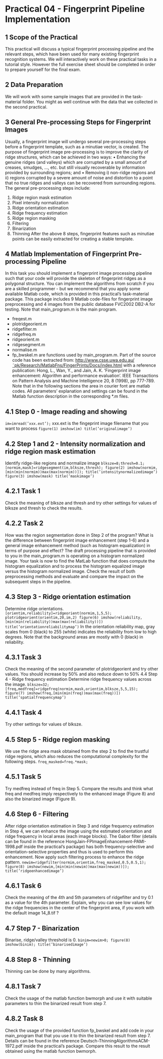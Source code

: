 # Practical 04 - Fingerprint Pipeline Implementation
## 1 Scope of the Practical
This practical will discuss a typical fingerprint processing pipeline and the relevant steps, which have been
used for many existing fingerprint recognition systems. We will interactively work on these practical tasks
in a tutorial style. However the full exercise sheet should be completed in order to prepare yourself for the
final exam.
## 2 Data Preparation
We will work with some sample images that are provided in the task-material folder. You might as well
continue with the data that we collected in the second practical.
## 3 General Pre-processing Steps for Fingerprint Images
Usually, a fingerprint image will undergo several pre-processing steps before a fingerprint template, such
as a minutiae vector, is created. The purpose of fingerprint image pre-processing is to improve the clarity
of ridge structures, which can be achieved in two ways:
• Enhancing the genuine ridges (and valleys) which are corrupted by a small amount of creases, smudges,
..., etc. but still visually recoverable by information provided by surrounding regions; and
• Removing i) non-ridge regions and ii) regions corrupted by a severe amount of noise and distortion
to a point that no true ridges and valleys can be recovered from surrounding regions.
The general pre-processing steps include:
1. Ridge region mask estimation
2. Pixel intensity normalization
3. Ridge orientation estimation
4. Ridge frequency estimation
5. Ridge region masking
6. Filtering
7. Binarization
8. Thinning
After the above 8 steps, fingerprint features such as minutiae points can be easily extracted for creating a
stable template.

## 4 Matlab Implementation of Fingerprint Pre-processing Pipeline
In this task you should implement a fingerprint image processing pipeline such that your code will provide
the skeleton of fingerprint ridges as a polygonal structure. You can implement the algorithms from scratch
if you are a skilled programmer - but we recommend that you apply some available Matlab code, which is
provided in this practical’s task-material package. This package includes 9 Matlab code-files for fingerprint
image preprocessing and 4 images from the public database FVC2002 DB2-A for testing.
Note that main_program.m is the main program.
- freqest.m
- plotridgeorient.m
- ridgefilter.m
- ridgefreq.m
- ridgeorient.m
- ridgesegment.m
- normalise.m
- fp_bwskel.m
are functions used by main_program.m.
Part of the source code has been extracted from:
http://www.csse.uwa.edu.au/˜pk/Research/MatlabFns/FingerPrints/Docs/index.html
with a reference publication:
Hong, L., Wan, Y., and Jain, A. K. ’Fingerprint image enhancement: Algorithm and performance evaluation’. IEEE Transactions on Pattern Analysis and Machine Intelligence 20, 8 (1998), pp 777-789.
Note that in the following sections the area in courier font are matlab codes. All parameters’ explanation
and settings can be found in the Matlab function description in the corresponding *.m files.
## 4.1 Step 0 - Image reading and showing
``
im=imread(’xxx.ext’);
``
xxx.ext is the fingeprint image filename that you want to process
``
figure(1)
imshow(im)
title(’originalimage’)
``
## 4.2 Step 1 and 2 - Intensity normalization and ridge region mask estimation
Identify ridge-like regions and normalize image
``
blksze=8;thresh=0.1;
[normim,mask]=ridgesegment(im,blksze,thresh);
figure(2)
imshow(normim,[min(min(normim))max(max(normim))]);
title(’intensitynormalizedimage’)
figure(3)
imshow(mask)
title(’maskimage’)
``
## 4.2.1 Task 1
Check the meaning of blksze and thresh and try other settings for values of blksze and thresh to
check the results.

## 4.2.2 Task 2
How was the region segmentation done in Step 2 of the program? What is the difference between fingerprint image enhancement (step 1-6) and a general image enhancement method (such as histogram
equalization) in terms of purpose and effect? The draft processing pipeline that is provided to you in
the main_program.m is operating on a histogram normalized image. Your task is now to find the MatLab function that does compute the histogram equalization and to process the histogram equalized image
versus the histogram normalized image. Check the result of both preprocessing methods and evaluate and
compare the impact on the subsequent steps in the pipeline.
## 4.3 Step 3 - Ridge orientation estimation
Determine ridge orientations.
``
[orientim,reliability]=ridgeorient(normim,1,5,5);
plotridgeorient(orientim,20,im,2)
figure(6)
imshow(reliability,[min(min(reliability))max(max(reliability))])
title(’orientationreliabilitymap’)
``
In the orientation reliability map, gray scales from 0 (black) to 255 (white) indicates the reliability from low
to high degrees. Note that the background areas are mostly with 0 (black) in reliability.
## 4.3.1 Task 3
Check the meaning of the second parameter of plotridgeorient and try other values. You should
increase by 50% and also reduce down to 50%
4.4 Step 4 - Ridge frequency estimation
Determine ridge frequency values across the image.
``
blksze=32;
[freq,medfreq]=ridgefreq(normim,mask,orientim,blksze,5,5,15);
figure(7)
imshow(freq,[min(min(freq))max(max(freq))])
title(’spatialfrequencymap’)
``
## 4.4.1 Task 4
Try other settings for values of blksze.
## 4.5 Step 5 - Ridge region masking
We use the ridge area mask obtained from the step 2 to find the trustful ridge regions, which also reduces
the computational complexity for the following steps.
``
freq_masked=freq.*mask;
``
## 4.5.1 Task 5
Try medfreq instead of freq in Step 5. Compare the results and think what freq and medfreq imply
respectively to the enhanced image (Figure 8) and also the binarized image (Figure 9).

## 4.6 Step 6 - Filtering
After ridge orientation estimation in Step 3 and ridge frequency estimation in Step 4, we can enhance the
image using the estimated orientation and ridge frequency in local areas (each image blocks). The Gabor
filter (details can be found in the reference HongJain-FPImageEnhancement-PAMI-1998.pdf inside the practical’s package) has both frequency-selective and orientation-selective properties and thus is used to perform
this enhancement. Now apply such filtering process to enhance the ridge pattern.
``
newim=ridgefilter(normim,orientim,freq_masked,0.5,0.5,1);
figure(8)
imshow(newim,[min(min(newim))max(max(newim))]);
title(’ridgeenhancedimage’)
``
## 4.6.1 Task 6
Check the meaning of the 4th and 5th parameters of ridgefilter and try 0.1 as a value for the 4th
parameter. Explain, why you can see low values for the ridge frequencies in the center of the fingerprint
area, if you work with the default image 14_8.tif ?
## 4.7 Step 7 - Binarization
Binarise, ridge/valley threshold is 0.
``
binim=newim>0;
figure(8)
imshow(binim);
title(’binarisedimage’)
``
## 4.8 Step 8 - Thinning
Thinning can be done by many algorithms.
## 4.8.1 Task 7
Check the usage of the matlab function bwmorph and use it with suitable parameters to thin the binarized
result from step 7.
## 4.8.2 Task 8
Check the usage of the provided function fp_bwskel and add code in your main_program that that you
use it to thin the binarized result from step 7. Details can be found in the reference Deutsch-ThinningAlgorithmsACM-1972.pdf inside the practical’s package. Compare this result to the result obtained using the matlab
function bwmorph.
